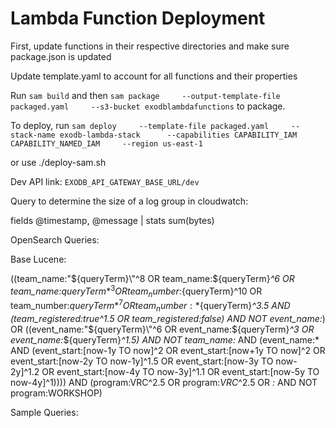 # Lambda Function Deployment

First, update functions in their respective directories and make sure package.json is updated

Update template.yaml to account for all functions and their properties

Run `sam build` and then  `sam package     --output-template-file packaged.yaml     --s3-bucket exodblambdafunctions` to package.

To deploy, run `sam deploy     --template-file packaged.yaml     --stack-name exodb-lambda-stack      --capabilities CAPABILITY_IAM CAPABILITY_NAMED_IAM     --region us-east-1`

or use ./deploy-sam.sh

Dev API link: `EXODB_API_GATEWAY_BASE_URL/dev`

Query to determine the size of a log group in cloudwatch:

fields @timestamp, @message
| stats sum(bytes)

OpenSearch Queries:

Base Lucene:

((team_name:\"${queryTerm}\"^8 OR team_name:${queryTerm}*^6 OR team_name:*${queryTerm}*^3 OR team_number:${queryTerm}^10 OR team_number:${queryTerm}*^7 OR team_number:*${queryTerm}*^3.5 AND (team_registered:true^1.5 OR team_registered:false) AND NOT event_name:*) OR ((event_name:\"${queryTerm}\"^6 OR event_name:${queryTerm}*^3 OR event_name:*${queryTerm}*^1.5) AND NOT team_name:* AND (event_name:* AND (event_start:[now-1y TO now]^2 OR event_start:[now+1y TO now]^2 OR event_start:[now-2y TO now-1y]^1.5 OR event_start:[now-3y TO now-2y]^1.2 OR event_start:[now-4y TO now-3y]^1.1 OR event_start:[now-5y TO now-4y]^1)))) AND (program:VRC^2.5 OR program:*VRC*^2.5 OR *:* AND NOT program:WORKSHOP)

Sample Queries:

